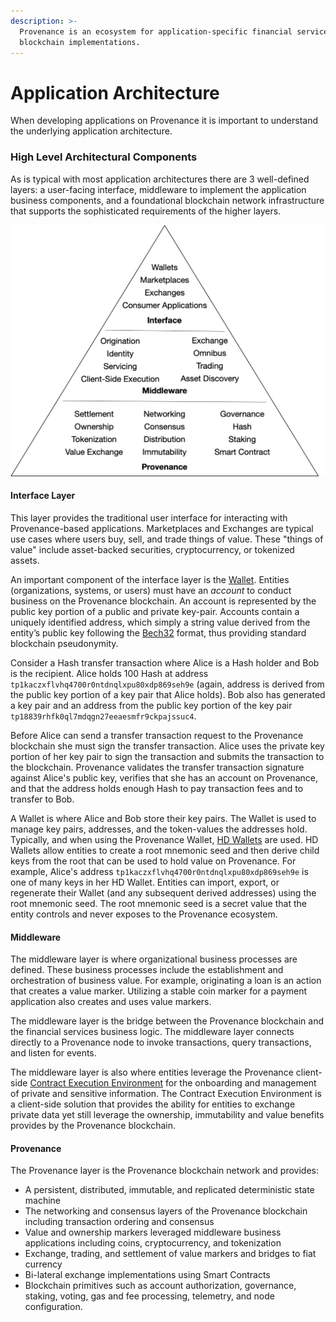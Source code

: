 ```yaml
---
description: >-
  Provenance is an ecosystem for application-specific financial services
  blockchain implementations.
---
```


# Application Architecture

When developing applications on Provenance it is important to understand the underlying application architecture.  

### High Level Architectural Components

As is typical with most application architectures there are 3 well-defined layers: a user-facing interface, middleware to implement the application business components, and a foundational blockchain network infrastructure that supports the sophisticated requirements of the higher layers.

![](../../.gitbook/assets/image%20%281%29.png)



#### Interface Layer

This layer provides the traditional user interface for interacting with Provenance-based applications.  Marketplaces and Exchanges are typical use cases where users buy, sell, and trade things of value.  These "things of value" include asset-backed securities, cryptocurrency, or tokenized assets.

An important component of the interface layer is the [Wallet](../../contributing/adr/100-blockchain-configuration-and-concepts/101-hd-wallets-key-pairs-addresses.md).  Entities \(organizations, systems, or users\) must have an _account_ to conduct business on the Provenance blockchain. An account is represented by the public key portion of a public and private key-pair. Accounts contain a uniquely identified address, which simply a string value derived from the entity’s public key following the [Bech32](https://en.bitcoin.it/wiki/Bech32) format, thus providing standard blockchain pseudonymity.

Consider a Hash transfer transaction where Alice is a Hash holder and Bob is the recipient.  Alice holds 100 Hash at address `tp1kaczxflvhq4700r0ntdnqlxpu80xdp869seh9e` \(again, address is derived from the public key portion of a key pair that Alice holds\).  Bob also has generated a key pair and an address from the public key portion of the key pair `tp18839rhfk0ql7mdqgn27eeaesmfr9ckpajssuc4`.  

Before Alice can send a transfer transaction request to the Provenance blockchain she must sign the transfer transaction.  Alice uses the private key portion of her key pair to sign the transaction and submits the transaction to the blockchain.  Provenance validates the transfer transaction signature against Alice's public key, verifies that she has an account on Provenance, and that the address holds enough Hash to pay transaction fees and to transfer to Bob.

A Wallet is where Alice and Bob store their key pairs. The Wallet is used to manage key pairs, addresses, and the token-values the addresses hold.  Typically, and when using the Provenance Wallet, [HD Wallets](https://en.bitcoin.it/wiki/BIP_0032) are used.  HD Wallets allow entities to create a root mnemonic seed and then derive child keys from the root that can be used to hold value on Provenance.  For example, Alice's address `tp1kaczxflvhq4700r0ntdnqlxpu80xdp869seh9e` is one of many keys in her HD Wallet.  Entities can import, export, or regenerate their Wallet \(and any subsequent derived addresses\) using the root mnemonic seed.  The root mnemonic seed is a secret value that the entity controls and never exposes to the Provenance ecosystem.

#### Middleware

The middleware layer is where organizational business processes are defined.  These business processes include the establishment and orchestration of business value.  For example, originating a loan is an action that creates a value marker.  Utilizing a stable coin marker for a payment application also creates and uses value markers.

The middleware layer is the bridge between the Provenance blockchain and the financial services business logic.  The middleware layer connects directly to a Provenance node to invoke transactions, query transactions, and listen for events.

The middleware layer is also where entities leverage the Provenance client-side [Contract Execution Environment](../../p8e/overview.md) for the onboarding and management of private and sensitive information.  The Contract Execution Environment is a client-side solution that provides the ability for entities to exchange private data yet still leverage the ownership, immutability and value benefits provides by the Provenance blockchain.

#### Provenance

The Provenance layer is the Provenance blockchain network and provides:

* A persistent, distributed, immutable, and replicated deterministic state machine
* The networking and consensus layers of the Provenance blockchain including transaction ordering and consensus
* Value and ownership markers leveraged middleware business applications including coins, cryptocurrency, and tokenization
* Exchange, trading, and settlement of value markers and bridges to fiat currency
* Bi-lateral exchange implementations using Smart Contracts
* Blockchain primitives such as account authorization, governance, staking, voting, gas and fee processing, telemetry, and node configuration.

